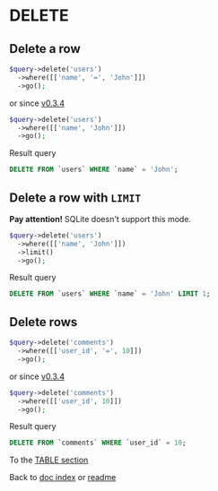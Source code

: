 # DELETE
## Delete a row
```php
$query->delete('users')
  ->where([['name', '=', 'John']])
  ->go();
```
or since [v0.3.4](https://github.com/co0lc0der/simple-query-builder-php/releases/tag/v0.3.4)
```php
$query->delete('users')
  ->where([['name', 'John']])
  ->go();
```
Result query
```sql
DELETE FROM `users` WHERE `name` = 'John';
```
## Delete a row with `LIMIT`
**Pay attention!** SQLite doesn't support this mode.
```php
$query->delete('users')
  ->where([['name', 'John']])
  ->limit()
  ->go();
```
Result query
```sql
DELETE FROM `users` WHERE `name` = 'John' LIMIT 1;
```
## Delete rows
```php
$query->delete('comments')
  ->where([['user_id', '=', 10]])
  ->go();
```
or since [v0.3.4](https://github.com/co0lc0der/simple-query-builder-php/releases/tag/v0.3.4)
```php
$query->delete('comments')
  ->where([['user_id', 10]])
  ->go();
```
Result query
```sql
DELETE FROM `comments` WHERE `user_id` = 10;
```

To the [TABLE section](Table.md)

Back to [doc index](index.md) or [readme](../README.md)
